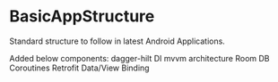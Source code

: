 # BasicAppStructure
Standard structure to follow in latest Android Applications.

Added below components:
dagger-hilt DI
mvvm architecture
Room DB
Coroutines 
Retrofit
Data/View Binding

